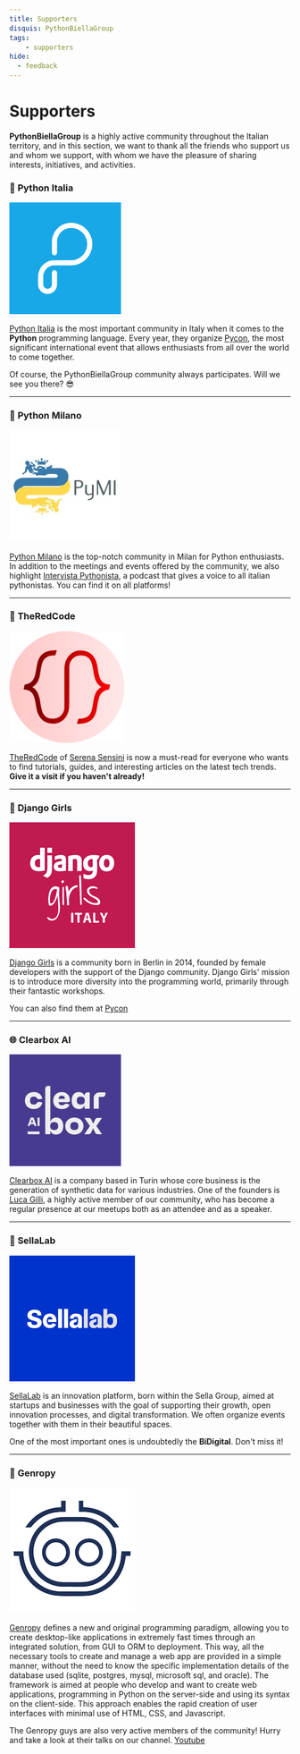 ```yaml
---
title: Supporters
disquis: PythonBiellaGroup
tags:
    - supporters
hide:
  - feedback
---
```


# Supporters

**PythonBiellaGroup** is a highly active community throughout the Italian territory, and in this section, we want to thank all the friends who support us and whom we support, with whom we have the pleasure of sharing interests, initiatives, and activities.
### 🐍 **Python Italia**
![Image title](../static/images/supporters/python_italia_logo.png)

[Python Italia](http://www.python.it/) is the most important community in Italy when it comes to the **Python** programming language.
 Every year, they organize [Pycon](https://pycon.it/en), the most significant international event that allows enthusiasts from all over the world to come together.

Of course, the PythonBiellaGroup community always participates. Will we see you there? 😎

---

### 🐉 **Python Milano**

![Image title](../static/images/supporters/pymi_logo.jpg)

[Python Milano](https://milano.python.it/) is the top-notch community in Milan for Python enthusiasts. In addition to the meetings and events offered by the community, we also highlight [Intervista Pythonista](https://intervistapythonista.com/), a podcast that gives a voice to all italian pythonistas. You can find it on all platforms!

---

### 🎒 **TheRedCode**

![Image title](../static/images/supporters/theredcode_logo.png)

[TheRedCode](https://www.theredcode.it) of [Serena Sensini](https://www.linkedin.com/in/serena-sensini/?originalSubdomain=it)
is now a must-read for everyone who wants to find tutorials, guides, and interesting articles on the latest tech trends. **Give it a visit if you haven't already!**

---
### 👩 **Django Girls**

![Image title](../static/images/supporters/django_girls_logo.png)

[Django Girls](https://www.fuzzybrains.org/) is a community born in Berlin in 2014, founded by female developers with the support of the Django community. Django Girls' mission is to introduce more diversity into the programming world, primarily through their fantastic workshops.

You can also find them at [Pycon](https://djangogirls.org/en/pyconitalia/)

---
### 🌐 **Clearbox AI**

![Image title](../static/images/supporters/clearboxai_logo.jpg)

[Clearbox AI](https://www.clearbox.ai/) is a company based in Turin whose core business is the generation of synthetic data for various industries. One of the founders is [Luca Gilli](https://www.linkedin.com/in/luca-gilli/?originalSubdomain=it), a highly active member of our community, who has become a regular presence at our meetups both as an attendee and as a speaker.

---

### 🌌 **SellaLab**

![Image title](../static/images/supporters/sellalab_logo.png)

[SellaLab](https://sellalab.com/) is an innovation platform, born within the Sella Group, aimed at startups and businesses with the goal of supporting their growth, open innovation processes, and digital transformation. We often organize events together with them in their beautiful spaces.

One of the most important ones is undoubtedly the **BiDigital**. Don't miss it!

---

### 👾 **Genropy**

![Image title](../static/images/supporters/genropy_logo.png)

[Genropy](https://www.genropy.org/) defines a new and original programming paradigm, allowing you to create desktop-like applications in extremely fast times through an integrated solution, from GUI to ORM to deployment. This way, all the necessary tools to create and manage a web app are provided in a simple manner, without the need to know the specific implementation details of the database used (sqlite, postgres, mysql, microsoft sql, and oracle).
The framework is aimed at people who develop and want to create web applications, programming in Python on the server-side and using its syntax on the client-side. This approach enables the rapid creation of user interfaces with minimal use of HTML, CSS, and Javascript.

The Genropy guys are also very active members of the community! Hurry and take a look at their talks on our channel. [Youtube](https://www.youtube.com/watch?v=41M-UL3lZs4&list=PLyaoAB2kb_ZHZbEblU86R6Vttwl-Cplr2&pp=iAQB)